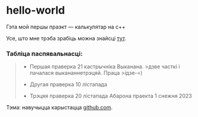 # hello-world
Гэта мой першы праэкт — калькулятар на с++


Усе, што мне трэба зрабіць можна знайсці [тут](https://docs.google.com/document/d/116Ch-CfY2T-KYU8IM7-SlZDHx7HXvUwgowSJoEwUsFM/mobilebasic).

### Табліца паспявальнасці:

>+ Першая праверка 21 кастрычніка Выканана.  >дзве часткі і пачалася выкананнетрэцяй. Праца >ідзе-=)
>
>+ Другая праверка 10 лістапада
>
>+ Трэцяя праверка 20 лістапада
>Абарона праекта 1 снежня 2023



Тэма: навучыцца карыстацца [github.com](https://github.com).

